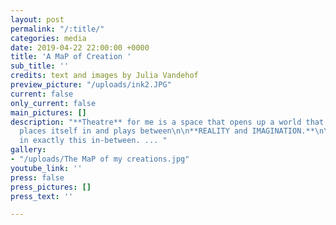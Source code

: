 ```yaml
---
layout: post
permalink: "/:title/"
categories: media
date: 2019-04-22 22:00:00 +0000
title: 'A MaP of Creation '
sub_title: ''
credits: text and images by Julia Vandehof
preview_picture: "/uploads/ink2.JPG"
current: false
only_current: false
main_pictures: []
description: "**Theatre** for me is a space that opens up a world that stretches,
  places itself in and plays between\n\n**REALITY and IMAGINATION.**\n\nI am interested
  in exactly this in-between. ... "
gallery:
- "/uploads/The MaP of my creations.jpg"
youtube_link: ''
press: false
press_pictures: []
press_text: ''

---
```


